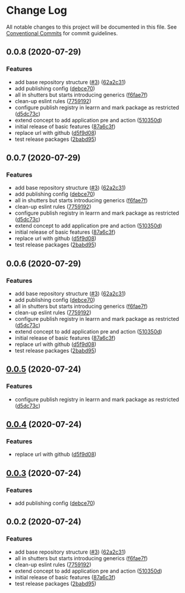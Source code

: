 # Change Log

All notable changes to this project will be documented in this file.
See [Conventional Commits](https://conventionalcommits.org) for commit guidelines.

## 0.0.8 (2020-07-29)


### Features

* add base repository structure ([#3](https://github.com/cabiri-io/sls-pipe/issues/3)) ([62a2c31](https://github.com/cabiri-io/sls-pipe/commit/62a2c312f227f5c79149ee97f20c303ea50e4578))
* add publishing config ([debce70](https://github.com/cabiri-io/sls-pipe/commit/debce7083afbc99434bea7c91628dcb4c184db4c))
* all in shutters but starts introducing generics ([f6fae7f](https://github.com/cabiri-io/sls-pipe/commit/f6fae7f3ec2e20f1388f1674b44e711244c16eda))
* clean-up eslint rules ([7759192](https://github.com/cabiri-io/sls-pipe/commit/775919230ee3ed8cdb6b93c5d0ed69fe3a658da9))
* configure publish registry in learrn and mark package as restricted ([d5dc73c](https://github.com/cabiri-io/sls-pipe/commit/d5dc73c507e463f7ed0233a4c29b4b750250b49a))
* extend concept to add application pre and action ([510350d](https://github.com/cabiri-io/sls-pipe/commit/510350d8776bc9b6474ae080d388a1258996e771))
* initial release of basic features ([87a6c3f](https://github.com/cabiri-io/sls-pipe/commit/87a6c3f171f000740eb9fa13576337055418e705))
* replace url with github ([d5f9d08](https://github.com/cabiri-io/sls-pipe/commit/d5f9d081b5b1f8970eb40c0a7157d1dafdff1bfa))
* test release packages ([2babd95](https://github.com/cabiri-io/sls-pipe/commit/2babd95b61fe6f283b0419341c5fa10fe14929bc))





## 0.0.7 (2020-07-29)


### Features

* add base repository structure ([#3](https://github.com/cabiri-io/sls-pipe/issues/3)) ([62a2c31](https://github.com/cabiri-io/sls-pipe/commit/62a2c312f227f5c79149ee97f20c303ea50e4578))
* add publishing config ([debce70](https://github.com/cabiri-io/sls-pipe/commit/debce7083afbc99434bea7c91628dcb4c184db4c))
* all in shutters but starts introducing generics ([f6fae7f](https://github.com/cabiri-io/sls-pipe/commit/f6fae7f3ec2e20f1388f1674b44e711244c16eda))
* clean-up eslint rules ([7759192](https://github.com/cabiri-io/sls-pipe/commit/775919230ee3ed8cdb6b93c5d0ed69fe3a658da9))
* configure publish registry in learrn and mark package as restricted ([d5dc73c](https://github.com/cabiri-io/sls-pipe/commit/d5dc73c507e463f7ed0233a4c29b4b750250b49a))
* extend concept to add application pre and action ([510350d](https://github.com/cabiri-io/sls-pipe/commit/510350d8776bc9b6474ae080d388a1258996e771))
* initial release of basic features ([87a6c3f](https://github.com/cabiri-io/sls-pipe/commit/87a6c3f171f000740eb9fa13576337055418e705))
* replace url with github ([d5f9d08](https://github.com/cabiri-io/sls-pipe/commit/d5f9d081b5b1f8970eb40c0a7157d1dafdff1bfa))
* test release packages ([2babd95](https://github.com/cabiri-io/sls-pipe/commit/2babd95b61fe6f283b0419341c5fa10fe14929bc))





## 0.0.6 (2020-07-29)


### Features

* add base repository structure ([#3](https://github.com/cabiri-io/sls-pipe/issues/3)) ([62a2c31](https://github.com/cabiri-io/sls-pipe/commit/62a2c312f227f5c79149ee97f20c303ea50e4578))
* add publishing config ([debce70](https://github.com/cabiri-io/sls-pipe/commit/debce7083afbc99434bea7c91628dcb4c184db4c))
* all in shutters but starts introducing generics ([f6fae7f](https://github.com/cabiri-io/sls-pipe/commit/f6fae7f3ec2e20f1388f1674b44e711244c16eda))
* clean-up eslint rules ([7759192](https://github.com/cabiri-io/sls-pipe/commit/775919230ee3ed8cdb6b93c5d0ed69fe3a658da9))
* configure publish registry in learrn and mark package as restricted ([d5dc73c](https://github.com/cabiri-io/sls-pipe/commit/d5dc73c507e463f7ed0233a4c29b4b750250b49a))
* extend concept to add application pre and action ([510350d](https://github.com/cabiri-io/sls-pipe/commit/510350d8776bc9b6474ae080d388a1258996e771))
* initial release of basic features ([87a6c3f](https://github.com/cabiri-io/sls-pipe/commit/87a6c3f171f000740eb9fa13576337055418e705))
* replace url with github ([d5f9d08](https://github.com/cabiri-io/sls-pipe/commit/d5f9d081b5b1f8970eb40c0a7157d1dafdff1bfa))
* test release packages ([2babd95](https://github.com/cabiri-io/sls-pipe/commit/2babd95b61fe6f283b0419341c5fa10fe14929bc))





## [0.0.5](https://github.com/cabiri-io/sls-pipe/compare/@cabiri-io/sls-app@0.0.4...@cabiri-io/sls-app@0.0.5) (2020-07-24)


### Features

* configure publish registry in learrn and mark package as restricted ([d5dc73c](https://github.com/cabiri-io/sls-pipe/commit/d5dc73c507e463f7ed0233a4c29b4b750250b49a))





## [0.0.4](https://github.com/cabiri-io/sls-pipe/compare/@cabiri-io/sls-app@0.0.3...@cabiri-io/sls-app@0.0.4) (2020-07-24)


### Features

* replace url with github ([d5f9d08](https://github.com/cabiri-io/sls-pipe/commit/d5f9d081b5b1f8970eb40c0a7157d1dafdff1bfa))





## [0.0.3](https://github.com/cabiri-io/sls-pipe/compare/@cabiri-io/sls-app@0.0.2...@cabiri-io/sls-app@0.0.3) (2020-07-24)


### Features

* add publishing config ([debce70](https://github.com/cabiri-io/sls-pipe/commit/debce7083afbc99434bea7c91628dcb4c184db4c))





## 0.0.2 (2020-07-24)


### Features

* add base repository structure ([#3](https://github.com/cabiri-io/sls-pipe/issues/3)) ([62a2c31](https://github.com/cabiri-io/sls-pipe/commit/62a2c312f227f5c79149ee97f20c303ea50e4578))
* all in shutters but starts introducing generics ([f6fae7f](https://github.com/cabiri-io/sls-pipe/commit/f6fae7f3ec2e20f1388f1674b44e711244c16eda))
* clean-up eslint rules ([7759192](https://github.com/cabiri-io/sls-pipe/commit/775919230ee3ed8cdb6b93c5d0ed69fe3a658da9))
* extend concept to add application pre and action ([510350d](https://github.com/cabiri-io/sls-pipe/commit/510350d8776bc9b6474ae080d388a1258996e771))
* initial release of basic features ([87a6c3f](https://github.com/cabiri-io/sls-pipe/commit/87a6c3f171f000740eb9fa13576337055418e705))
* test release packages ([2babd95](https://github.com/cabiri-io/sls-pipe/commit/2babd95b61fe6f283b0419341c5fa10fe14929bc))
